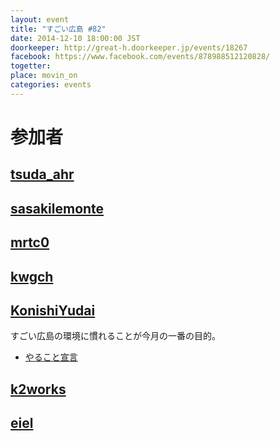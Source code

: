 ```yaml
---
layout: event
title: "すごい広島 #82"
date: 2014-12-10 18:00:00 JST
doorkeeper: http://great-h.doorkeeper.jp/events/18267
facebook: https://www.facebook.com/events/878988512120828/
togetter:
place: movin_on
categories: events
---
```


# 参加者


## [tsuda_ahr](http://twitter.com/tsuda_ahr)


## [sasakilemonte](https://github.com/sasakilemonte)


## [mrtc0](http://twitter.com/mrtc0)


## [kwgch](https://github.com/kwgch)


## [KonishiYudai](http://twitter.com/KonishiYudai)

すごい広島の環境に慣れることが今月の一番の目的。
* [やること宣言](https://github.com/great-h/great-h.github.io/issues/1403 "やること宣言")


## [k2works](https://github.com/k2works)


## [eiel](http://eiel.info/)
